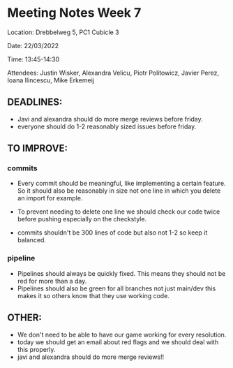 # Meeting Notes Week 7

Location: Drebbelweg 5, PC1 Cubicle 3

Date: 22/03/2022

Time: 13:45-14:30

Attendees: Justin Wisker, Alexandra Velicu, Piotr Politowicz, Javier Perez, Ioana Ilincescu, Mike Erkemeij

## DEADLINES:

- Javi and alexandra should do more merge reviews before friday.
- everyone should do 1-2 reasonably sized issues before friday.

## TO IMPROVE:

### commits

- Every commit should be meaningful, like implementing a certain feature. 
So it should also be reasonably in size not one line in which you delete an import for example.

- To prevent needing to delete one line we should check our code twice before pushing especially on the checkstyle.
- commits shouldn't be 300 lines of code but also not 1-2 so keep it balanced.

### pipeline

- Pipelines should always be quickly fixed. This means they should not be red for more than a day.
- Pipelines should also be green for all branches not just main/dev this makes it so others know that they use working code.

## OTHER:

- We don't need to be able to have our game working for every resolution.
- today we should get an email about red flags and we should deal with this properly.
- javi and alexandra should do more merge reviews!!